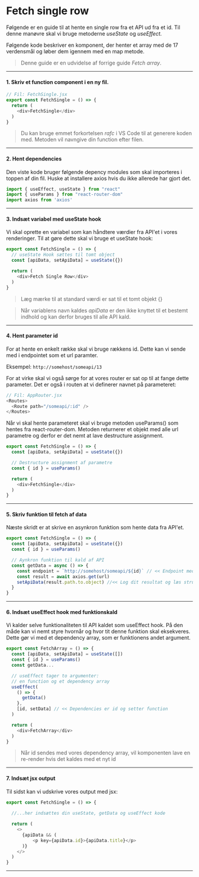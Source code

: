 # Fetch single row

 Følgende er en guide til at hente en single row fra et API ud fra et id. Til denne manøvre skal vi bruge metoderne *useState* og *useEffect.*

Følgende kode beskriver en komponent, der henter et array med de 17 verdensmål og løber dem igennem med en map metode. 

 > Denne guide er en udvidelse af forrige guide *Fetch array*. 

___
#### 1. Skriv et function component i en ny fil. 
```js
// Fil: FetchSingle.jsx
export const FetchSingle = () => {
  return (
    <div>FetchSingle</div>
  )
}
```
> Du kan bruge emmet forkortelsen *rafc* i VS Code til at generere koden med. Metoden vil navngive din function efter filen.
___
#### 2. Hent dependencies
Den viste kode bruger følgende depency modules som skal importeres i toppen af din fil. Huske at installere axios hvis du ikke allerede har gjort det.
```js
import { useEffect, useState } from "react"
import { useParams } from "react-router-dom"
import axios from 'axios'
```
___
#### 3. Indsæt variabel med useState hook 
Vi skal oprette en variabel som kan håndtere værdier fra API'et i vores renderinger. Til at gøre dette skal vi bruge et useState hook:
```js
export const FetchSingle = () => {
  // useState Hook sættes til tomt object
  const [apiData, setApiData] = useState({})

  return (
    <div>Fetch Single Row</div>
  )
}
```
> Læg mærke til at standard værdi er sat til et tomt objekt {}

> Når variablens navn kaldes *apiData* er den ikke knyttet til et bestemt indhold og kan derfor bruges til alle API kald.
___
#### 4. Hent parameter id
For at hente en enkelt række skal vi bruge rækkens id. Dette kan vi sende med i endpointet som et url paramter.

Eksempel: 
`http://somehost/someapi/13`

For at virke skal vi også sørge for at vores router er sat op til at fange dette parameter. Det er også i routen at vi definerer navnet på parameteret:
```js
// Fil: AppRouter.jsx
<Routes>
  <Route path="/someapi/:id" />
</Routes>
```
Når vi skal hente parameteret skal vi bruge metoden useParams() som hentes fra react-router-dom. Metoden returnerer et objekt med alle url parametre og derfor er det nemt at lave destructure assignment. 
```js
export const FetchSingle = () => {  
  const [apiData, setApiData] = useState({})

  // Destructure assignment af parametre 
  const { id } = useParams()

  return (
    <div>FetchSingle</div>
  )
}
```
___
#### 5. Skriv funktion til fetch af data
Næste skridt er at skrive en asynkron funktion som hente data fra API'et. 
```js
export const FetchSingle = () => {  
  const [apiData, setApiData] = useState({})
  const { id } = useParams()

  // Aynkron funktion til kald af API
  const getData = async () => {
    const endpoint = `http://somehost/someapi/${id}` // << Endpoint med id
    const result = await axios.get(url)
    setApiData(result.path.to.object) //<< Log dit resultat og læs strukturen til data
  }
}
```
___
#### 6. Indsæt useEffect hook med funktionskald
Vi kalder selve funktionaliteten til API kaldet som useEffect hook. På den måde kan vi nemt styre hvornår og hvor tit denne funktion skal eksekveres. Dette gør vi med et dependency array, som er funktionens andet argument.
```js
export const FetchArray = () => {
  const [apiData, setApiData] = useState([]) 
  const { id } = useParams()
  const getData...

  // useEffect tager to argumenter: 
  // en function og et dependency array
  useEffect(
    () => {
      getData()
    }, 
    [id, setData] // << Dependencies er id og setter function
  )

  return (
    <div>FetchArray</div>
  )
}
```
> Når id sendes med vores dependency array, vil komponenten lave en re-render hvis det kaldes med et nyt id
___
#### 7. Indsæt jsx output
Til sidst kan vi udskrive vores output med jsx:
```js
export const FetchSingle = () => {
  
  //...her indsættes din useState, getData og useEffect kode

  return (
    <>
      {apiData && (
          <p key={apiData.id}>{apiData.title}</p>
      )}
    </>
  )
}
```
___
